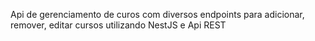 Api de gerenciamento de curos com diversos endpoints para adicionar, remover, editar cursos utilizando NestJS e Api REST
